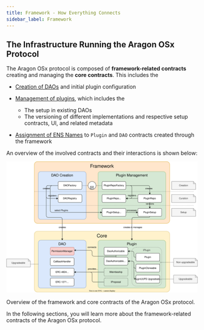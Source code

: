 ```yaml
---
title: Framework - How Everything Connects
sidebar_label: Framework
---
```


## The Infrastructure Running the Aragon OSx Protocol

The Aragon OSx protocol is composed of **framework-related contracts** creating and managing the **core contracts**. This includes the

- [Creation of DAOs](01-dao-creation/index.md) and initial plugin configuration
- [Management of plugins](02-plugin-management/index.md), which includes the

  - The setup in existing DAOs
  - The versioning of different implementations and respective setup contracts, UI, and related metadata

- [Assignment of ENS Names](./03-ens-names.md) to `Plugin` and `DAO` contracts created through the framework

An overview of the involved contracts and their interactions is shown below:

<div class="center-column">

![](aragon-os-infrastructure-core-overview.drawio.svg)

<p class="caption">
  Overview of the framework and core contracts of the Aragon OSx protocol.
</p>

</div>

In the following sections, you will learn more about the framework-related contracts of the Aragon OSx protocol.
